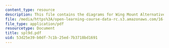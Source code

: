 ```yaml
---
content_type: resource
description: This file contains the diagrams for Wing Mount Alternatives.
file: /media/https%3A/open-learning-course-data-rc.s3.amazonaws.com/16-01-unified-engineering-i-ii-iii-iv-fall-2005-spring-2006/53d25e39b0df7c1b25ed7b3718bd1691_spl9d.pdf
file_type: application/pdf
resourcetype: Document
title: spl9d.pdf
uid: 53d25e39-b0df-7c1b-25ed-7b3718bd1691
---
```

